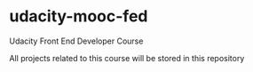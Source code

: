 # udacity-mooc-fed
Udacity Front End Developer Course

All projects related to this course will be stored in this repository
